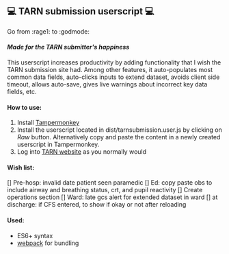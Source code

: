💻 TARN submission userscript 💻
------

Go from :rage1: to :godmode:

#### _Made for the **TARN** submitter's happiness_
This userscript increases productivity by adding functionality that I wish the TARN submission site had. Among other features, it auto-populates most common data fields, auto-clicks inputs to extend dataset, avoids client side timeout, allows auto-save, gives live warnings about incorrect key data fields, etc.

#### How to use:
1. Install [Tampermonkey](https://www.tampermonkey.net/)
2. Install the userscript located in dist/tarnsubmission.user.js by clicking on _Raw_ button.
Alternatively copy and paste the content in a newly created userscript in Tampermonkey.
3. Log into [TARN website](https://www.tarn.ac.uk/) as you normally would

#### Wish list:
 [] Pre-hosp: invalid date patient seen paramedic
 [] Ed: copy paste obs to include airway and breathing status, crt, and pupil reactivity
 [] Create operations section
 [] Ward: late gcs alert for extended dataset in ward
 [] at discharge: if CFS entered, to show if okay or not after reloading

#### Used:
* ES6+ syntax
* [webpack](https://webpack.js.org/) for bundling
